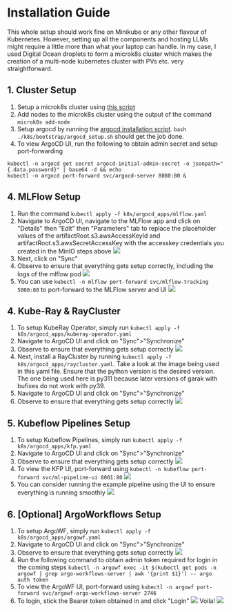 # Installation Guide

This whole setup should work fine on Minikube or any other flavour of Kubernetes. However, setting up all the components and hosting LLMs might require a little more than what your laptop can handle. In my case, I used Digital Ocean droplets to form a microk8s cluster which makes the creation of a multi-node kubernetes cluster with PVs etc. very straightforward.

## 1. Cluster Setup
1. Setup a microk8s cluster using [this script](./k8s/bootstrap/microk8s_setup.sh)
2. Add nodes to the microk8s cluster using the output of the command `microk8s add-node`
3. Setup argocd by running the [argocd installation script](./k8s/bootstrap/argocd_setup.sh). `bash ./k8s/bootstrap/argocd_setup.sh` should get the job done.
4. To view ArgoCD UI, run the following to obtain admin secret and setup port-forwarding
```shell
kubectl -n argocd get secret argocd-initial-admin-secret -o jsonpath="{.data.password}" | base64 -d && echo
kubectl -n argocd port-forward svc/argocd-server 8080:80 &
```

## 4. MLFlow Setup
1. Run the command `kubectl apply -f k8s/argocd_apps/mlflow.yaml`
2. Navigate to ArgoCD UI, navigate to the MLFlow app and click on "Details" then "Edit" then "Parameters" tab to replace the placeholder values of the artifactRoot.s3.awsAccessKeyId and artifactRoot.s3.awsSecretAccessKey with the accesskey credentials you created in the MinIO steps above
![](../docs/assets/screenshots/mlflow_creds.png)
3. Next, click on "Sync"
4. Observe to ensure that everything gets setup correctly, including the logs of the mlflow pod
![](assets/screenshots/mlflow_argocd.png)
5. You can use `kubectl -n mlflow port-forward svc/mlflow-tracking 5000:80` to port-forward to the MLFlow server and UI
![](assets/screenshots/mlflow.png)

## 4. Kube-Ray & RayCluster
1. To setup KubeRay Operator, simply run `kubectl apply -f k8s/argocd_apps/kuberay-operator.yaml`
2. Navigate to ArgoCD UI and click on "Sync">"Synchronize"
3. Observe to ensure that everything gets setup correctly
![](assets/screenshots/rayoperator_argocd.png)
4. Next, install a RayCluster by running `kubectl apply -f k8s/argocd_apps/raycluster.yaml`. Take a look at the image being used in this yaml file. Ensure that the python version is the desired version. The one being used here is py311 because later versions of garak with bufixes do not work with py39.
5. Navigate to ArgoCD UI and click on "Sync">"Synchronize"
6. Observe to ensure that everything gets setup correctly
![](assets/screenshots/raycluster_argocd.png)

## 5. Kubeflow Pipelines Setup
1. To setup Kubeflow Pipelines, simply run `kubectl apply -f k8s/argocd_apps/kfp.yaml`
2. Navigate to ArgoCD UI and click on "Sync">"Synchronize"
3. Observe to ensure that everything gets setup correctly
![](assets/screenshots/kfp_argocd.png)
4. To view the KFP UI, port-forward using `kubectl -n kubeflow port-forward svc/ml-pipeline-ui 8001:80`
![](assets/screenshots/kfp_ui.png)
5. You can consider running the example pipeline using the UI to ensure everything is running smoothly
![](./assets/screenshots/kfp_run.png)

## 6. [Optional] ArgoWorkflows Setup
1. To setup ArgoWF, simply run `kubectl apply -f k8s/argocd_apps/argowf.yaml`
2. Navigate to ArgoCD UI and click on "Sync">"Synchronize"
3. Observe to ensure that everything gets setup correctly
![](assets/screenshots/argowf_argocd.png)
4. Run the following command to obtain admin token required for login in the coming steps
`kubectl -n argowf exec -it $(kubectl get pods -n argowf | grep argo-workflows-server | awk '{print $1}') -- argo auth token`
5. To view the ArgoWF UI, port-forward using `kubectl -n argowf port-forward svc/argowf-argo-workflows-server 2746`
6. To login, stick the Bearer token obtained in and click "Login"
![](assets/screenshots/argowf_login.png)
Voila!
![](assets/screenshots/argowf_landing.png)


